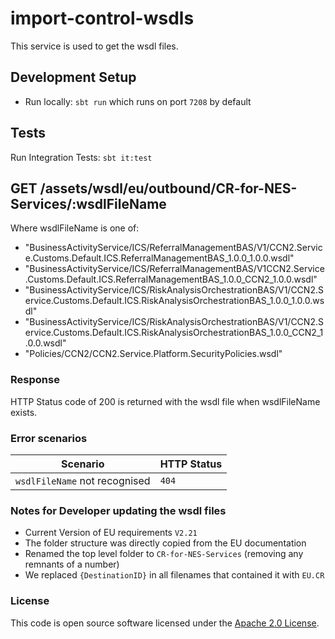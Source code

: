 
# import-control-wsdls

This service is used to get the wsdl files.

## Development Setup
- Run locally: `sbt run` which runs on port `7208` by default

## Tests

Run Integration Tests: `sbt it:test`

## GET /assets/wsdl/eu/outbound/CR-for-NES-Services/:wsdlFileName

Where wsdlFileName is one of:
- "BusinessActivityService/ICS/ReferralManagementBAS/V1/CCN2.Service.Customs.Default.ICS.ReferralManagementBAS_1.0.0_1.0.0.wsdl"
- "BusinessActivityService/ICS/ReferralManagementBAS/V1CCN2.Service.Customs.Default.ICS.ReferralManagementBAS_1.0.0_CCN2_1.0.0.wsdl"
- "BusinessActivityService/ICS/RiskAnalysisOrchestrationBAS/V1/CCN2.Service.Customs.Default.ICS.RiskAnalysisOrchestrationBAS_1.0.0_1.0.0.wsdl"
- "BusinessActivityService/ICS/RiskAnalysisOrchestrationBAS/V1/CCN2.Service.Customs.Default.ICS.RiskAnalysisOrchestrationBAS_1.0.0_CCN2_1.0.0.wsdl"
- "Policies/CCN2/CCN2.Service.Platform.SecurityPolicies.wsdl"

### Response
HTTP Status code of 200 is returned with the wsdl file when wsdlFileName exists.

### Error scenarios
| Scenario | HTTP Status |
| --- | --- |
| `wsdlFileName` not recognised | `404` |

### Notes for Developer updating the wsdl files

- Current Version of EU requirements `V2.21`
- The folder structure was directly copied from the EU documentation
- Renamed the top level folder to `CR-for-NES-Services` (removing any remnants of a number)
- We replaced `{DestinationID}` in all filenames that contained it with `EU.CR`

### License

This code is open source software licensed under the [Apache 2.0 License]("http://www.apache.org/licenses/LICENSE-2.0.html").
